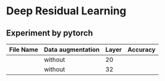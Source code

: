 # Deep Residual Learning

## Experiment by pytorch


| File Name |Data augmentation | Layer | Accuracy|
| ------ | ------ | ------ |-------------|
|  | without | 20 ||
|  | without | 32 ||
